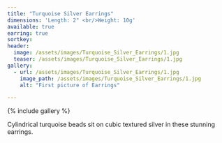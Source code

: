 ```yaml
---
title: "Turquoise Silver Earrings"
dimensions: 'Length: 2" <br/>Weight: 10g'
available: true
earring: true
sortkey: 
header:
  image: /assets/images/Turquoise_Silver_Earrings/1.jpg
  teaser: /assets/images/Turquoise_Silver_Earrings/1.jpg
gallery:
  - url: /assets/images/Turquoise_Silver_Earrings/1.jpg
    image_path: /assets/images/Turquoise_Silver_Earrings/1.jpg
    alt: "First picture of Earrings"

---
```



{% include gallery %}

Cylindrical turquoise beads sit on cubic textured silver in these stunning earrings.